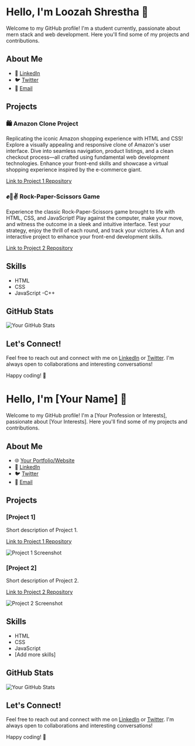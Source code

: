 # Hello, I'm Loozah Shrestha 👋

Welcome to my GitHub profile! I'm a student currently, passionate about mern stack and web development. Here you'll find some of my projects and contributions.

## About Me

- 💼 [LinkedIn](www.linkedin.com/in/loozah-shrestha-598981267)
- 🐦 [Twitter](https://twitter.com/@LoozahShre66808)
- 📧 [Email](shresthaloozah@gmail.com)

## Projects

### 🛍️ Amazon Clone Project

Replicating the iconic Amazon shopping experience with HTML and CSS! Explore a visually appealing and responsive clone of Amazon's user interface. Dive into seamless navigation, product listings, and a clean checkout process—all crafted using fundamental web development technologies. Enhance your front-end skills and showcase a virtual shopping experience inspired by the e-commerce giant.

[Link to Project 1 Repository](https://github.com/hadumon/amazon-clone)

### ✊🤚✌️ Rock-Paper-Scissors Game

Experience the classic Rock-Paper-Scissors game brought to life with HTML, CSS, and JavaScript! Play against the computer, make your move, and witness the outcome in a sleek and intuitive interface. Test your strategy, enjoy the thrill of each round, and track your victories. A fun and interactive project to enhance your front-end development skills.

[Link to Project 2 Repository](https://github.com/hadumon/rock-paper-scissor)


## Skills

- HTML
- CSS
- JavaScript
-C++

## GitHub Stats

![Your GitHub Stats](https://github-readme-stats.vercel.app/api?username=hadumon&show_icons=true&theme=dark)

## Let's Connect!

Feel free to reach out and connect with me on [LinkedIn](https://www.linkedin.com/in/) or [Twitter](https://twitter.com/your-username). I'm always open to collaborations and interesting conversations!

Happy coding! 🚀
# Hello, I'm [Your Name] 👋

Welcome to my GitHub profile! I'm a [Your Profession or Interests], passionate about [Your Interests]. Here you'll find some of my projects and contributions.

## About Me

- 🌐 [Your Portfolio/Website](https://your-website.com)
- 💼 [LinkedIn](https://www.linkedin.com/in/your-username)
- 🐦 [Twitter](https://twitter.com/your-username)
- 📧 [Email](mailto:your.email@example.com)

## Projects

### [Project 1]

Short description of Project 1.

[Link to Project 1 Repository](https://github.com/your-username/project1)

![Project 1 Screenshot](project1-screenshot.png)

### [Project 2]

Short description of Project 2.

[Link to Project 2 Repository](https://github.com/your-username/project2)

![Project 2 Screenshot](project2-screenshot.png)

## Skills

- HTML
- CSS
- JavaScript
- [Add more skills]

## GitHub Stats

![Your GitHub Stats](https://github-readme-stats.vercel.app/api?username=your-username&show_icons=true&theme=dark)

## Let's Connect!

Feel free to reach out and connect with me on [LinkedIn](https://www.linkedin.com/in/loozah-shrestha-598981267) or [Twitter](https://twitter.com/@LoozahShre66808). I'm always open to collaborations and interesting conversations!

Happy coding! 🚀


<!---
hadumon/hadumon is a ✨ special ✨ repository because its `README.md` (this file) appears on your GitHub profile.
You can click the Preview link to take a look at your changes.
--->
